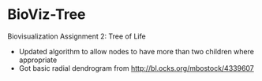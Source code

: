 # BioViz-Tree
Biovisualization Assignment 2: Tree of Life


* Updated algorithm to allow nodes to have more than two children where appropriate
* Got basic radial dendrogram from http://bl.ocks.org/mbostock/4339607
